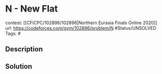# N - New Flat

contest: [[CFICPC/102896/102896|Northern Eurasia Finals Online 2020]]
url: https://codeforces.com/gym/102896/problem/N
#Status/UNSOLVED
Tags: #

## Description

## Solution

